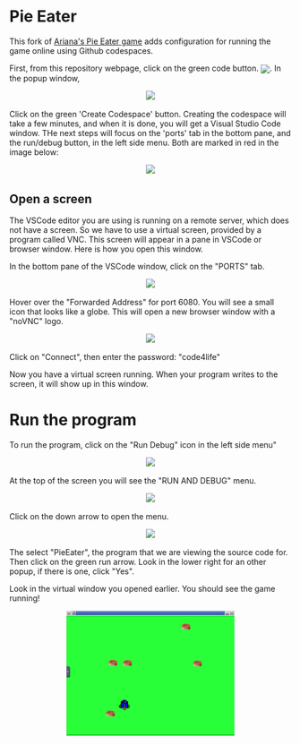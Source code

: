 # Pie Eater

This fork of [Ariana's Pie Eater game](https://singhari.github.io/pieEaterGame/) adds configuration for running the game online using Github codespaces. 

First, from this repository webpage, click on the green code button.  <img style="vertical-align:middle" src="https://images.jointheleague.org/module-navigation/code_button.png" height="25px">. In the popup window,

<center><img src="https://images.jointheleague.org/module-navigation/create_codespace.png" width="400px"></center> 

Click on the green 'Create Codespace' button. Creating the codespace will take a few minutes, and when it is done, you will get a Visual Studio Code window. THe next steps will focus on the 'ports' tab in the bottom pane, and the run/debug button, in the left side menu. Both are marked in red in the image below:

<center><img src="https://images.jointheleague.org/module-navigation/vscode_marked.png" width="400px"></center> 

## Open a screen

The VSCode editor you are using is running on a remote server, which does not have a screen. So we have to use a virtual screen, provided by a program called VNC. This screen will appear in a pane in VSCode or browser window. Here is how you open this window. 

In the bottom pane of the VSCode window, click on the "PORTS" tab. 

<center><img src="https://images.jointheleague.org/module-navigation/ports_pane.png" width="400px"></center> 

Hover over the "Forwarded Address" for port 6080. You will see a small icon
that looks like a globe. This will open a new browser window with a "noVNC" logo. 

<center><img src="https://images.jointheleague.org/module-navigation/novnc.png" width="400px"></center> 

Click on "Connect", then enter the password: "code4life"

Now you have a virtual screen running. When your program writes to the screen, it will show up in this window. 

 # Run the program

To run the program, click on the "Run Debug" icon in the left side menu" 

<center><img src="https://images.jointheleague.org/module-navigation/rundebug.png" height="100px"></center> 

At the top of the screen you will see the "RUN AND DEBUG" menu.

<center><img src="https://images.jointheleague.org/module-navigation/run_menu_closed.png" width="300px"></center> 

Click on the down arrow to open the menu. 

<center><img src="https://images.jointheleague.org/module-navigation/run_menu_open.png" width="300px"></center> 

The select "PieEater", the program that we are viewing the source code for. Then click on the green run arrow. Look in the lower right for an other popup, if there is one, click "Yes". 

Look in the virtual window you opened earlier. You should see the game running! 

<center><img src="./pieEater.png" width="300px"></center> 

